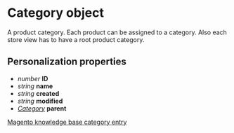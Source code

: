 # Category object

A product category. Each product can be assigned to a category. Also each store 
view has to have a root product category.

## Personalization properties

- _number_ **ID**
- _string_ **name**
- _string_ **created**
- _string_ **modified**
- _[Category](copernica-docs:MarketingSuite/magento-integration/object/category)_ **parent**

[Magento knowledge base category entry](http://www.magentocommerce.com/knowledge-base/categories/category/product-categories/)

